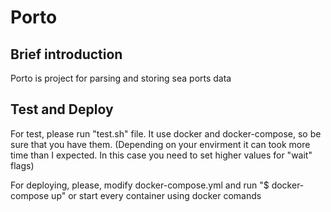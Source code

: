 # Porto

## Brief introduction

Porto is project for parsing and storing sea ports data

## Test and Deploy

For test, please run "test.sh"  file. It use docker and docker-compose, so be sure that you have them.
(Depending on your envirment it can took more time than I expected. In this case you need to set higher values for "wait" flags)

For deploying, please, modify docker-compose.yml and run "$ docker-compose up" or start every container using docker comands 